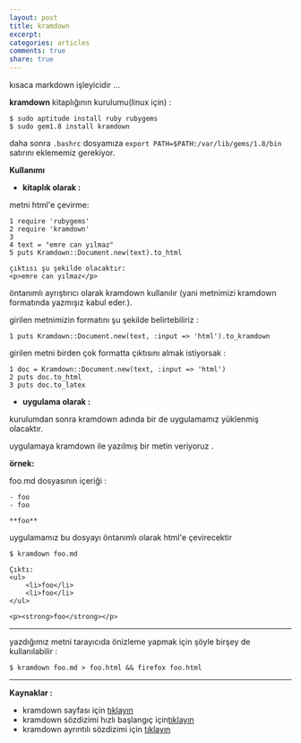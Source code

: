 ```yaml
---
layout: post
title: kramdown
excerpt:
categories: articles
comments: true
share: true
---
```


kısaca markdown işleyicidir ...

**kramdown** kitaplığının kurulumu(linux için) :

    $ sudo aptitude install ruby rubygems
    $ sudo gem1.8 install kramdown

daha sonra `.bashrc` dosyamıza `export PATH=$PATH:/var/lib/gems/1.8/bin` satırını eklememiz gerekiyor.

**Kullanımı**

- **kitaplık olarak :**

metni html'e çevirme:

    1 require 'rubygems'
    2 require 'kramdown'
    3
    4 text = "emre can yılmaz"
    5 puts Kramdown::Document.new(text).to_html

    çıktısı şu şekilde olacaktır:
    <p>emre can yılmaz</p>

öntanımlı ayrıştırıcı olarak kramdown kullanılır (yani metnimizi kramdown formatında yazmışız kabul eder.).

girilen metnimizin formatını şu şekilde belirtebiliriz :

    1 puts Kramdown::Document.new(text, :input => 'html').to_kramdown

girilen metni birden çok formatta çıktısını almak istiyorsak :

    1 doc = Kramdown::Document.new(text, :input => 'html')
    2 puts doc.to_html
    3 puts doc.to_latex

- **uygulama olarak :**

kurulumdan sonra kramdown adında bir de uygulamamız yüklenmiş olacaktır.

uygulamaya kramdown ile yazılmış bir metin veriyoruz .

**örnek:**

foo.md dosyasının içeriği :

    - foo
    - foo

    **foo**

uygulamamız bu dosyayı öntanımlı olarak html'e çevirecektir

    $ kramdown foo.md

    Çıktı:
    <ul>
        <li>foo</li>
        <li>foo</li>
    </ul>

    <p><strong>foo</strong></p>

---

yazdığımız metni tarayıcıda önizleme yapmak için şöyle birşey de kullanılabilir :

    $ kramdown foo.md > foo.html && firefox foo.html

---

**Kaynaklar :**

- kramdown sayfası için [tıklayın](http://kramdown.rubyforge.org/)
- kramdown sözdizimi hızlı başlangıç için[tıklayın](http://kramdown.rubyforge.org/quickref.html)
- kramdown ayrıntılı sözdizimi için [tıklayın](http://kramdown.rubyforge.org/syntax.html)

